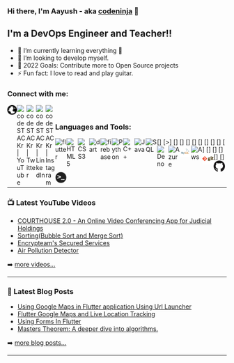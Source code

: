 ### Hi there, I'm Aayush - aka [codeninja][website] 👋

## I'm a DevOps Engineer and Teacher!!

- 🌱 I’m currently learning everything 🤣
- 👯 I’m looking to develop myself.
- 🥅 2022 Goals: Contribute more to Open Source projects
- ⚡ Fun fact: I love to read and play guitar.

### Connect with me:

[<img align="left" alt="codeSTACKr.com" width="22px" src="https://raw.githubusercontent.com/iconic/open-iconic/master/svg/globe.svg" />][website]
[<img align="left" alt="codeSTACKr | YouTube" width="22px" src="https://cdn.jsdelivr.net/npm/simple-icons@v3/icons/youtube.svg" />][youtube]
[<img align="left" alt="codeSTACKr | Twitter" width="22px" src="https://cdn.jsdelivr.net/npm/simple-icons@v3/icons/twitter.svg" />][twitter]
[<img align="left" alt="codeSTACKr | LinkedIn" width="22px" src="https://cdn.jsdelivr.net/npm/simple-icons@v3/icons/linkedin.svg" />][linkedin]
[<img align="left" alt="codeSTACKr | Instagram" width="22px" src="https://cdn.jsdelivr.net/npm/simple-icons@v3/icons/instagram.svg" />][instagram]

<br />

### Languages and Tools:

[<img align="left" alt="flutter" width="26px" src="https://img.icons8.com/color/48/000000/flutter.png"/>]
[<img align="left" alt="HTML5" width="26px" src="https://img.icons8.com/color/48/000000/html-5--v1.png"/>>]
[<img align="left" alt="CSS3" width="26px" src="https://img.icons8.com/color/48/000000/css3.png"/>]
[<img align="left" alt="dart" width="26px" src="https://img.icons8.com/color/48/000000/dart.png"/>]
[<img align="left" alt="firebase" width="26px" src="https://img.icons8.com/color/48/000000/firebase.png"/>]
[<img align="left" alt="Python" width="26px" src="https://img.icons8.com/color/48/000000/python--v1.png"/>]
[<img align="left" alt="C++" width="26px" src="https://img.icons8.com/color/48/000000/c-plus-plus-logo.png"/>]
[<img align="left" alt="Java" width="26px" src="https://img.icons8.com/color/48/000000/java-coffee-cup-logo--v1.png"/>]
[<img align="left" alt="SQL" width="26px" src="https://img.icons8.com/fluency/48/000000/database.png"/>]
[<img align="left" alt="Deno" width="26px"  src="https://img.icons8.com/color/48/000000/bootstrap.png"/>]
[<img align="left" alt="Azure" width="26px" src="https://img.icons8.com/color/48/000000/azure-1.png"/>]
[<img align="left" alt="MySQL" width="26px" src="https://raw.githubusercontent.com/github/explore/80688e429a7d4ef2fca1e82350fe8e3517d3494d/topics/mysql/mysql.png" />]
[<img align="left" alt="Aws" width="26px" src="https://img.icons8.com/color/48/000000/amazon-web-services.png"/>]
[<img align="left" alt="Git" width="26px" src="https://raw.githubusercontent.com/github/explore/80688e429a7d4ef2fca1e82350fe8e3517d3494d/topics/git/git.png" />]
[<img align="left" alt="GitHub" width="26px" src="https://raw.githubusercontent.com/github/explore/78df643247d429f6cc873026c0622819ad797942/topics/github/github.png" />]
[<img align="left" alt="Terminal" width="26px" src="https://raw.githubusercontent.com/github/explore/80688e429a7d4ef2fca1e82350fe8e3517d3494d/topics/terminal/terminal.png" />]

<br />
<br />

---

### 📺 Latest YouTube Videos

<!-- YOUTUBE:START -->
- [COURTHOUSE 2.0 - An Online Video Conferencing App for Judicial Holdings](https://www.youtube.com/watch?v=s8hF1NfsqEo&ab_channel=aayushbajaj)
- [Sorting(Bubble Sort and Merge Sort) ](https://www.youtube.com/watch?v=HVO9POGcQPE&ab_channel=aayushbajaj)
- [Encrypteam's Secured Services](https://www.youtube.com/watch?v=tEiVR_FNPxw&t=1s&ab_channel=aayushbajaj)
- [Air Pollution Detector](https://www.youtube.com/watch?v=MyHI9RshAkU&ab_channel=aayushbajaj)
<!-- YOUTUBE:END -->

➡️ [more videos...](https://www.youtube.com/channel/UCcX_C-prX2GUp7VEA-tW6pw)

---

### 📕 Latest Blog Posts

<!-- BLOG-POST-LIST:START -->
- [Using Google Maps in Flutter application Using Url Launcher](https://aayushbajaj505.medium.com/using-google-maps-in-flutter-application-using-url-launcher-4514f055b684)
- [Flutter Google Maps and Live Location Tracking](https://aayushbajaj505.medium.com/flutter-google-maps-and-live-location-tracking-83bb8224032c)
- [Using Forms In Flutter](https://aayushbajaj505.medium.com/using-forms-in-flutter-4acfdea73a4b)
- [Masters Theorem: A deeper dive into algorithms.](https://aayushbajaj505.medium.com/masters-theorem-a-deeper-dive-into-algorithms-a15a3d0c8659)
<!-- BLOG-POST-LIST:END -->

➡️ [more blog posts...](https://aayushbajaj505.medium.com/)

---

<!-- <details>
  <summary>:zap: Recent GitHub Activity</summary> -->
  
<!--START_SECTION:activity-->
<!-- 1. 🗣 Commented on [#2](https://github.com/codeSTACKr/portfolio-sass/issues/2) in [codeSTACKr/portfolio-sass](https://github.com/codeSTACKr/portfolio-sass)
2. ❗️ Closed issue [#2](https://github.com/codeSTACKr/portfolio-sass/issues/2) in [codeSTACKr/portfolio-sass](https://github.com/codeSTACKr/portfolio-sass)
3. ❌ Closed PR [#11](https://github.com/codeSTACKr/free-developer-resources/pull/11) in [codeSTACKr/free-developer-resources](https://github.com/codeSTACKr/free-developer-resources)
4. 🗣 Commented on [#11](https://github.com/codeSTACKr/free-developer-resources/issues/11) in [codeSTACKr/free-developer-resources](https://github.com/codeSTACKr/free-developer-resources)
5. 🎉 Merged PR [#10](https://github.com/codeSTACKr/free-developer-resources/pull/10) in [codeSTACKr/free-developer-resources](https://github.com/codeSTACKr/free-developer-resources) -->
<!--END_SECTION:activity-->

<!-- </details> -->

<!-- <details>
  <summary>:zap: GitHub Stats</summary>

  <img align="left" alt="Aayush GitHub Stats" src="https://github-readme-stats.codestackr.vercel.app/api?username=codeSTACKr&show_icons=true&hide_border=true" />

</details> -->

[website]: https://aayushbajajportfolio.netlify.app/
[twitter]: https://twitter.com/AayushBajaj18
[youtube]: https://www.youtube.com/channel/UCcX_C-prX2GUp7VEA-tW6pw
[instagram]: https://www.instagram.com/aayush_bajaj_/
[linkedin]: https://www.linkedin.com/in/aayush-bajaj-505/
